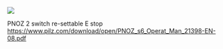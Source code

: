 
![](Projects/Uni%20Projects/Industrial%20Automation/Assessments/Electro-Pneumatics%20Coursework/Notes/attachments/Stamping%20Machine%20-%20FluidSIM%20diagram.png)

PNOZ 2 switch re-settable E stop 
https://www.pilz.com/download/open/PNOZ_s6_Operat_Man_21398-EN-08.pdf

